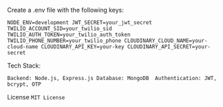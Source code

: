 Create a .env file with the following keys:

`NODE_ENV=development
JWT_SECRET=your_jwt_secret
TWILIO_ACCOUNT_SID=your_twilio_sid
TWILIO_AUTH_TOKEN=your_twilio_auth_token
TWILIO_PHONE_NUMBER=your_twilio_phone
CLOUDINARY_CLOUD_NAME=your-cloud-name
CLOUDINARY_API_KEY=your-key
CLOUDINARY_API_SECRET=your-secret`

Tech Stack:

`Backend: Node.js, Express.js
Database: MongoDB 
Authentication: JWT, bcrypt, OTP`

License
`MIT License`